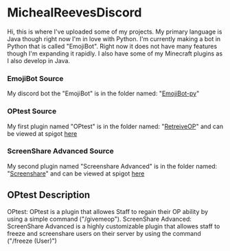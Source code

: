 # MichealReevesDiscord
Hi, this is where I've uploaded some of my projects. My primary language is Java though right now I'm in love with Python. I'm currently making a bot in Python that is called "EmojiBot". Right now it does not have many features though I'm expanding it rapidly. I also have some of my Minecraft plugins as I also develop in Java.


### EmojiBot Source
My discord bot the "EmojiBot" is in the folder named: "[EmojiBot-py](EmojiBot-py)"


### OPtest Source
My first plugin named "OPtest" is in the folder named: "[RetreiveOP](RetreiveOP)" and can be viewed at spigot [here](https://www.spigotmc.org/resources/optest.57024/)


### ScreenShare Advanced Source
My second plugin named "Screenshare Advanced" is in the folder named: "[Screenshare](Screenshare)" and can be viewed at spigot [here](https://www.spigotmc.org/resources/screenshare-advanced.60485/)

## OPtest Description
OPtest: OPtest is a plugin that allowes Staff to regain their OP ability by using a simple command ("/givemeop").
ScreenShare Advanced: ScreenShare Advanced is a highly customizable plugin that allowes staff to freeze and screenshare users on their server by using the command ("/freeze (User)")
